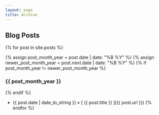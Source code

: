 ```yaml
---
layout: page
title: Archive
---
```


## Blog Posts

{% for post in site.posts %}

  {% assign post_month_year = post.date | date: "%B %Y" %}
  {% assign newer_post_month_year = post.next.date | date: "%B %Y" %}
  {% if post_month_year != newer_post_month_year %}
    <h3>
      {{ post_month_year }}
    </h3>
  {% endif %}
  
  * {{ post.date | date_to_string }} &raquo; [ {{ post.title }} ]({{ post.url }})
{% endfor %}